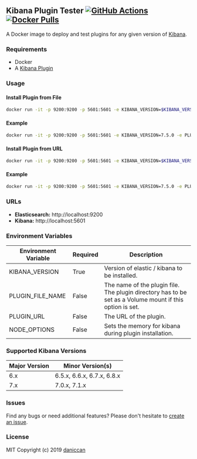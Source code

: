 ## Kibana Plugin Tester [![GitHub Actions](https://github.com/daniccan/kibana-plugin-tester/workflows/Deploy%20to%20DockerHub/badge.svg)](https://github.com/daniccan/kibana-plugin-tester) [![Docker Pulls](https://img.shields.io/docker/pulls/daniccan/kibana-plugin-tester.svg)](https://hub.docker.com/r/daniccan/kibana-plugin-tester)

A Docker image to deploy and test plugins for any given version of [Kibana](https://github.com/elastic/kibana).

### Requirements

- Docker
- A [Kibana Plugin](https://github.com/elastic/kibana/tree/master/packages/kbn-plugin-generator)

### Usage

#### Install Plugin from File

```bash
docker run -it -p 9200:9200 -p 5601:5601 -e KIBANA_VERSION=$KIBANA_VERSION -e PLUGIN_FILE_NAME=$PLUGIN_FILE_NAME -v $KIBANA_PLUGIN_PATH:/kibana-plugin --rm daniccan/kibana-plugin-tester
```

#### Example

```bash
docker run -it -p 9200:9200 -p 5601:5601 -e KIBANA_VERSION=7.5.0 -e PLUGIN_FILE_NAME=my_plugin.zip -v /home/username/my_plugin:/kibana-plugin --rm daniccan/kibana-plugin-tester
```

#### Install Plugin from URL

```bash
docker run -it -p 9200:9200 -p 5601:5601 -e KIBANA_VERSION=$KIBANA_VERSION -e PLUGIN_URL=$PLUGIN_URL --rm daniccan/kibana-plugin-tester
```

#### Example

```bash
docker run -it -p 9200:9200 -p 5601:5601 -e KIBANA_VERSION=7.5.0 -e PLUGIN_URL=https://mydomain.com/kibana_plugins/my_plugin.zip --rm daniccan/kibana-plugin-tester
```

### URLs

- **Elasticsearch:** http://localhost:9200
- **Kibana:** http://localhost:5601

### Environment Variables

| Environment Variable | Required | Description                                                                                              |
|----------------------|----------|----------------------------------------------------------------------------------------------------------|
| KIBANA_VERSION       | True     | Version of elastic / kibana to be installed.                                                             |
| PLUGIN_FILE_NAME     | False    | The name of the plugin file. The plugin directory has to be set as a Volume mount if this option is set. |
| PLUGIN_URL           | False    | The URL of the plugin.                                                                                   |
| NODE_OPTIONS         | False    | Sets the memory for kibana during plugin installation.                                                   |

### Supported Kibana Versions

| Major Version        | Minor Version(s)           |
|----------------------|----------------------------|
| 6.x                  | 6.5.x, 6.6.x, 6.7.x, 6.8.x |
| 7.x                  | 7.0.x, 7.1.x               |

### Issues

Find any bugs or need additional features? Please don't hesitate to [create an issue](https://github.com/daniccan/kibana-plugin-tester/issues/new?assignees=&labels=&template=issue.md&title=).

### License

MIT Copyright (c) 2019 [daniccan](https://github.com/daniccan)
